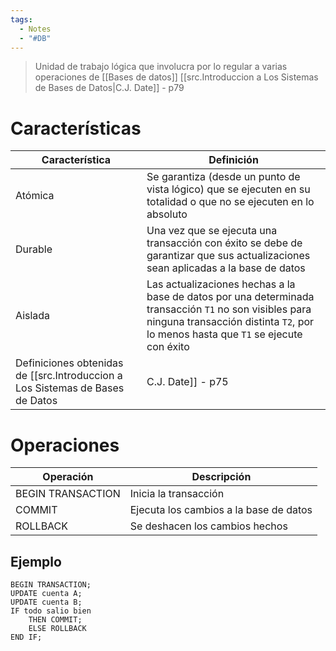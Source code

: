 ```yaml
---
tags:
  - Notes
  - "#DB"
---
```

>Unidad de trabajo lógica que involucra por lo regular a varias operaciones de [[Bases de datos]]
>[[src.Introduccion a Los Sistemas de Bases de Datos|C.J. Date]] - p79

# Características
| Característica | Definición                                                                                                                                                                                  |
| -------------- | ------------------------------------------------------------------------------------------------------------------------------------------------------------------------------------------- |
| Atómica        | Se garantiza (desde un punto de vista lógico) que se ejecuten en su totalidad o que no se ejecuten en lo absoluto                                                                           |
| Durable        | Una vez que se ejecuta una transacción con éxito se debe de garantizar que sus actualizaciones sean aplicadas a la base de datos                                                            |
| Aislada        | Las actualizaciones hechas a la base de datos por una determinada transacción `T1` no son visibles para ninguna transacción distinta `T2`, por lo menos hasta que `T1` se ejecute con éxito |
Definiciones obtenidas de [[src.Introduccion a Los Sistemas de Bases de Datos|C.J. Date]] - p75

# Operaciones
| Operación         | Descripción                            |
| ----------------- | -------------------------------------- |
| BEGIN TRANSACTION | Inicia la transacción                  |
| COMMIT            | Ejecuta los cambios a la base de datos |
| ROLLBACK          | Se deshacen los cambios hechos         |

## Ejemplo
```
BEGIN TRANSACTION;
UPDATE cuenta A;
UPDATE cuenta B;
IF todo salio bien
	THEN COMMIT;
	ELSE ROLLBACK
END IF;
```